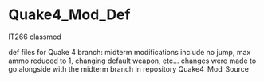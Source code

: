 # Quake4_Mod_Def
IT266 classmod

def files for Quake 4
branch: midterm
modifications include no jump, max ammo reduced to 1, changing default weapon, etc...
changes were made to go alongside with the midterm branch in repository Quake4_Mod_Source
